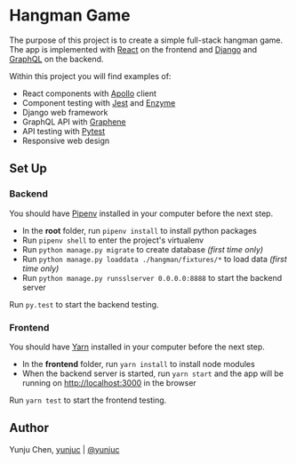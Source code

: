 # Hangman Game

The purpose of this project is to create a simple full-stack hangman game. The app is implemented with [React](https://reactjs.org/) on the frontend and [Django](https://www.djangoproject.com/) and [GraphQL](https://graphql.org/) on the backend.

Within this project you will find examples of:
- React components with [Apollo](https://www.apollographql.com/) client
- Component testing with [Jest](https://jestjs.io/) and [Enzyme](https://enzymejs.github.io/enzyme/)
- Django web framework
- GraphQL API with [Graphene](https://graphene-python.org/)
- API testing with [Pytest](https://docs.pytest.org/en/stable/)
- Responsive web design

## Set Up
### Backend

You should have [Pipenv](https://pypi.org/project/pipenv/) installed in your computer before the next step.

- In the **root** folder, run `pipenv install` to install python packages
- Run `pipenv shell` to enter the project's virtualenv
- Run `python manage.py migrate` to create database *(first time only)*
- Run `python manage.py loaddata ./hangman/fixtures/*` to load data *(first time only)*
- Run `python manage.py runsslserver 0.0.0.0:8888` to start the backend server

Run `py.test` to start the backend testing.

### Frontend
You should have [Yarn](https://classic.yarnpkg.com/en/) installed in your computer before the next step.

- In the **frontend** folder, run `yarn install` to install node modules
- When the backend server is started, run `yarn start` and the app will be running on [http://localhost:3000](http://localhost:3000) in the browser

Run `yarn test` to start the frontend testing.

## Author
Yunju Chen, [yunjuc](https://github.com/yunjuc) | [@yunjuc](http://twitter.com/yunjuc/)
